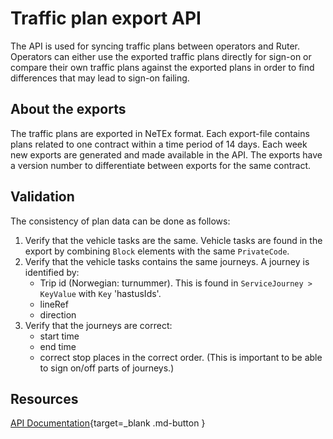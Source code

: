 # Traffic plan export API

The API is used for syncing traffic plans between operators and Ruter. Operators can either use the exported traffic 
plans directly for sign-on or compare their own traffic plans against the exported plans in order to find differences 
that may lead to sign-on failing.

## About the exports
The traffic plans are exported in NeTEx format. Each export-file contains plans related to one contract within a time 
period of 14 days. Each week new exports are generated and made available in the API. The exports have a version number 
to differentiate between exports for the same contract.

## Validation

The consistency of plan data can be done as follows:

1. Verify that the vehicle tasks are the same.
Vehicle tasks are found in the export by combining `Block` elements with the same `PrivateCode`.
2. Verify that the vehicle tasks contains the same journeys.
A journey is identified by:
   - Trip id (Norwegian: turnummer).
     This is found in `ServiceJourney > KeyValue` with `Key` 'hastusIds'.
   - lineRef
   - direction
3. Verify that the journeys are correct:
   - start time
   - end time
   - correct stop places in the correct order.
     (This is important to be able to sign on/off parts of journeys.)

## Resources

[API Documentation](openapi/trafficplan/index.html){target=_blank .md-button }
